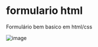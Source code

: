 # formulario html
Formulário bem basico em html/css

![image](https://user-images.githubusercontent.com/66957888/226786268-4d6e56af-a6c1-41ea-857b-3cfe5a712ad0.png)
